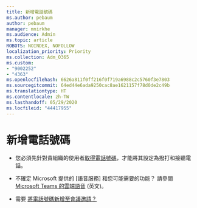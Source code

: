 ```yaml
---
title: 新增電話號碼
ms.author: pebaum
author: pebaum
manager: mnirkhe
ms.audience: Admin
ms.topic: article
ROBOTS: NOINDEX, NOFOLLOW
localization_priority: Priority
ms.collection: Adm_O365
ms.custom:
- "9002252"
- "4363"
ms.openlocfilehash: 6626a811f0ff216f0f719a6988c2c5760f3e7803
ms.sourcegitcommit: 64ed44e6ada9250cac8ae1621157f78d0de2c49b
ms.translationtype: HT
ms.contentlocale: zh-TW
ms.lasthandoff: 05/29/2020
ms.locfileid: "44417955"
---
```

# <a name="add-phone-number"></a>新增電話號碼

- 您必須先針對貴組織的使用者[取得電話號碼](https://docs.microsoft.com/MicrosoftTeams/manage-phone-numbers-for-your-organization/)，才能將其設定為撥打和接聽電話。

- 不確定 Microsoft 提供的 [語音服務] 和您可能需要的功能？ 請參閱 [Microsoft Teams 的雲端語音](https://docs.microsoft.com/MicrosoftTeams/cloud-voice-landing-page) (英文)。

- 需要 [將電話號碼新增至會議邀請？](https://docs.microsoft.com/MicrosoftTeams/set-the-phone-numbers-included-on-invites-in-teams)
